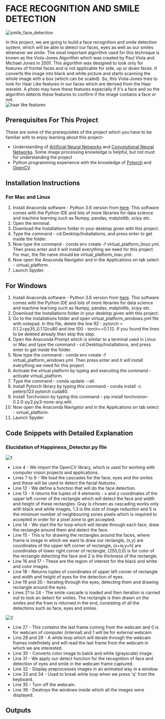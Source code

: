 # FACE RECOGNITION AND SMILE DETECTION

![smile_face_detection](https://user-images.githubusercontent.com/35863175/46254204-2d1a1000-c4a9-11e8-89ef-0e9e79a9a123.jpg)

In this project, we are going to build a face recognition and smile detection system, which will be able to detect our faces, eyes as well as our smiles whenever we smile. The most important algorithm used for this technique is known as the Viola-Jones Algorithm which was created by Paul Viola and Michael Jones in 2001. This algorithm was designed to look only for features of frontal faces and is not applicable for side, up or down faces. It converts the image into black and white picture and starts scanning the whole image with a box (which can be scaled). So, this Viola-Jones tries to look for Haar Like features in our faces which are derived from the Haar wavelet. A photo may have these features especially if it's a face and so the algorithm detects these features to confirm if the image contains a face or not.  
![haar like features](https://user-images.githubusercontent.com/35863175/46273755-80a56000-c574-11e8-9ff3-f1b94285b4ca.png)

## Prerequisites For This Project
These are some of the prerequisites of the project which you have to be familiar with to enjoy learning about this project-
* Understanding of [Artificial Neural Networks](https://www.tutorialspoint.com/artificial_neural_network/) and [Convolutional Neural Networks](https://adeshpande3.github.io/A-Beginner%27s-Guide-To-Understanding-Convolutional-Neural-Networks/). Some image processing knowledge is helpful, but not must for understanding the project
* Python programming experience with the knowledge of [Pytorch](https://pytorch.org/tutorials/) and [OpenCV](https://opencv-python-tutroals.readthedocs.io/en/latest/py_tutorials/py_setup/py_intro/py_intro.html).

## Installation Instructions
### For Mac and Linux
1. Install Anaconda software - Python 3.6 version from [here](https://www.anaconda.com/download/). This software comes with the Python IDE and lots of more libraries for data science and machine learning such as Numpy, pandas, matplotlib, scipy etc.
2. Open the terminal.
3. Download the Installations folder in your desktop given with this project.
4. Type the command - cd Desktop/Installations, and press enter to get inside the folder.
5. Now type the command - conda env create -f virtual_platform_linux.yml. Then press enter and it will install everything we need for this project. For mac, the file name should be virtual_platform_mac.yml.
6. Now open the Anaconda Navigator and in the Applications on tab select - virtual_platform.
7. Launch Spyder.

## For Windows
1. Install Anaconda software - Python 3.6 version from [here](https://www.anaconda.com/download/). This software comes with the Python IDE and lots of more libraries for data science and machine learning such as Numpy, pandas, matplotlib, scipy etc.
2. Download the Installations folder in your desktop given with this project.
3. Go to the installations folder and open virtual_platform_windows.yml file with notepad. In this file, delete the line 92 - pytorch = 0.1.2=py35_0.1.12cu80 and line 100 - torch==0.1.12. If you found the lines to be deleted already then skip this step.
4. Open the Anaconda Prompt which is similar to a terminal used in Linux or Mac and type the command - cd Desktop/Installations, and press enter to get inside the folder.
5. Now type the command - conda env create -f virtual_platform_windows.yml. Then press enter and it will install everything we need for this project.
6. Activate the virtual platform by typing and executing the command - activate virtual_platform.
7. Type the command - conda update --all.
8. Install Pytorch library by typing this command - conda install -c peterjc123 pytorch cuda80.
9. Install Torchvision by typing this command - pip install torchvision-0.2.0-py2.py3-none-any.whl.
10. Now open the Anaconda Navigator and in the Applications on tab select - virtual_platform.
11. Launch Spyder.

## Code Snippets with Detailed Explanation
### Elucidation of Happiness_Detector.py file
![1](https://user-images.githubusercontent.com/35863175/46276367-7471d080-c57d-11e8-81d6-90452b48b469.JPG)
* Line 4 - We import the OpenCV library, which is used for working with computer vision projects and applications.
* Lines 7 to 9 - We load the cascades for the face, eyes and the smiles and these will be used to detect the facial features.
* Line 12 - We define a function that will do the face detection.
* Line 13 - It returns the tuples of 4 elements - x and y coordinates of the upper left corner of the rectangle which will detect the face and width and height of these rectangles. Gray is chosen as cascading works only with black and white images, 1.3 is the size of image reduction and 5 is the minimum number of neighbouring zones pixels which is required to accepted in order for a pixel zone to get accepted.
* Line 14 - We start the for loop which will iterate through each face, draw the rectangle around them and detect the face.
* Line 15 - This is for drawing the rectangles around the faces, where frame is image in which we want to draw our rectangle, (x,y) are coordinates of the upper left corner of rectangle, (x+w,y+h) are coordinates of lower right corner of rectangle, (255,0,0) is for color of the rectangle detecting the face and 2 is the thickness of the rectangle.
* Line 16 and 17 - These are the region of interest for the black and white and color images.
* Line 18 - Returns tuples of coordinates of upper left corner of rectangle and width and height of eyes for the detection of eyes.
* Line 19 and 20 - Iterating through the eyes, detecting them and drawing rectangle around the eyes.
* Lines 21 to 24 - The smile cascade is loaded and then iteration is carried out to look an detect for smiles. The rectangle is then drawn on the smiles and the fram is returned in the end, consisting of all the detections such as face, eyes and smiles.

![2](https://user-images.githubusercontent.com/35863175/46276372-79368480-c57d-11e8-8057-f0d56d913b48.JPG)
* Line 27 - This contains the last frame coming from the webcam and 0 is for webcam of computer (internal) and 1 will be for external webcam.
* Line 28 and 29 - A while loop which will iterate through the webcam frames indefinitely and will read the last frame from the webcam in which we are interested.
* Line 30 - Converts color image to balck and white (grayscale) image.
* Line 31 - We apply our detect function for the recognition of face and detection of eyes and smile in the webcam frame captured.
* Line 32 - Display preprocesses images in an animated way in a window.
* Line 33 and 34 - Used to break while loop when we press 'q' from the keyboard.
* Line 35 - Turn off the webcam.
* Line 36 - Destroys the windows inside which all the images were displayed.

## Outputs

